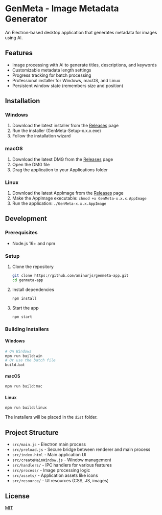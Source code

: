 # GenMeta - Image Metadata Generator

An Electron-based desktop application that generates metadata for images using AI.

## Features

- Image processing with AI to generate titles, descriptions, and keywords
- Customizable metadata length settings
- Progress tracking for batch processing
- Professional installer for Windows, macOS, and Linux
- Persistent window state (remembers size and position)

## Installation

### Windows

1. Download the latest installer from the [Releases](https://github.com/aminurjs/genmeta-app/releases) page
2. Run the installer (GenMeta-Setup-x.x.x.exe)
3. Follow the installation wizard

### macOS

1. Download the latest DMG from the [Releases](https://github.com/aminurjs/genmeta-app/releases) page
2. Open the DMG file
3. Drag the application to your Applications folder

### Linux

1. Download the latest AppImage from the [Releases](https://github.com/aminurjs/genmeta-app/releases) page
2. Make the AppImage executable: `chmod +x GenMeta-x.x.x.AppImage`
3. Run the application: `./GenMeta-x.x.x.AppImage`

## Development

### Prerequisites

- Node.js 16+ and npm

### Setup

1. Clone the repository

   ```bash
   git clone https://github.com/aminurjs/genmeta-app.git
   cd genmeta-app
   ```

2. Install dependencies

   ```bash
   npm install
   ```

3. Start the app
   ```bash
   npm start
   ```

### Building Installers

#### Windows

```bash
# On Windows
npm run build:win
# Or use the batch file
build.bat
```

#### macOS

```bash
npm run build:mac
```

#### Linux

```bash
npm run build:linux
```

The installers will be placed in the `dist` folder.

## Project Structure

- `src/main.js` - Electron main process
- `src/preload.js` - Secure bridge between renderer and main process
- `src/index.html` - Main application UI
- `src/createMainWindow.js` - Window management
- `src/handlers/` - IPC handlers for various features
- `src/process/` - Image processing logic
- `src/assets/` - Application assets like icons
- `src/resource/` - UI resources (CSS, JS, images)

## License

[MIT](LICENSE)
